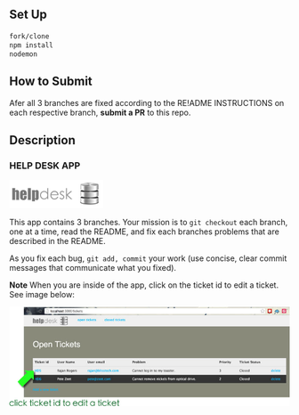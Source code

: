 ## Set Up

```
fork/clone
npm install
nodemon
```

## How to Submit

Afer all 3 branches are fixed according to the RE!ADME INSTRUCTIONS on each respective branch, __submit a PR__ to this repo.

## Description
### HELP DESK APP 
![](https://github.com/Nmuta/helpdesk/blob/open_vs_closed/public/images/logo.png)

This app contains 3 branches.  Your mission is to `git checkout` each branch, one at a time, read the README, and fix each branches problems that are described in the README.  

As you fix each bug, `git add, commit` your work
(use concise, clear commit messages that communicate what you fixed).





**Note**
When you are inside of the app, click on the ticket id to edit a ticket.  See image below: 

![](https://github.com/Nmuta/helpdesk/blob/open_vs_closed/public/images/instructions.jpg)

